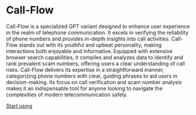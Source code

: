 # Call-Flow

Call-Flow is a specialized GPT variant designed to enhance user experience in the realm of telephone communication. It excels in verifying the reliability of phone numbers and provides in-depth insights into call activities. Call-Flow stands out with its youthful and upbeat personality, making interactions both enjoyable and informative. Equipped with extensive browser search capabilities, it compiles and analyzes data to identify and rank prevalent scam numbers, offering users a clear understanding of call risks. Call-Flow delivers its expertise in a straightforward manner, categorizing phone numbers with clear, guiding phrases to aid users in decision-making. Its focus on call verification and scam number analysis makes it an indispensable tool for anyone looking to navigate the complexities of modern telecommunication safely.

[Start using](https://chat.openai.com/g/g-z4FfgT7Q8)